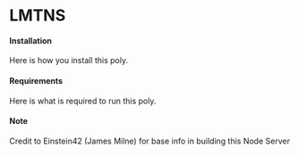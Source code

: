 # LMTNS

#### Installation

Here is how you install this poly.

#### Requirements

Here is what is required to run this poly.



#### Note

Credit to Einstein42 (James Milne) for base info in building this Node Server
